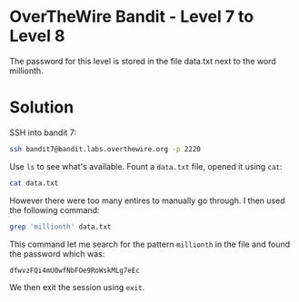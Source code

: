 # OverTheWire Bandit - Level 7 to Level 8
The password for this level is stored in the file data.txt next to the word millionth.
# Solution

SSH into bandit 7:

```bash
ssh bandit7@bandit.labs.overthewire.org -p 2220
```
Use `ls` to see what's available. Fount a `data.txt` file, opened it using `cat`:

```bash
cat data.txt
```
However there were too many entires to manually go through. I then used the following command:

```bash
grep 'millionth' data.txt
```
This command let me search for the pattern `millionth` in the file and found the password which was:

```bash
dfwvzFQi4mU0wfNbFOe9RoWskMLg7eEc
```

We then exit the session using `exit`.
